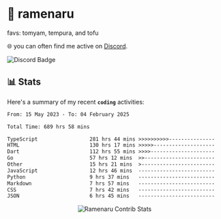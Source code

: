 # 🍜 ramenaru
favs: tomyam, tempura, and tofu

🌐 you can often find me active on [Discord](https://discordapp.com/users/503291004200157185).

![Discord Badge](https://dcbadge.vercel.app/api/shield/503291004200157185)

## 📊 Stats

Here's a summary of my recent **`coding`** activities:

<!--START_SECTION:waka-->

```txt
From: 15 May 2023 - To: 04 February 2025

Total Time: 689 hrs 58 mins

TypeScript                 281 hrs 44 mins >>>>>>>>>>---------------   40.83 %
HTML                       130 hrs 17 mins >>>>>--------------------   18.88 %
Dart                       112 hrs 55 mins >>>>---------------------   16.37 %
Go                         57 hrs 12 mins  >>-----------------------   08.29 %
Other                      15 hrs 21 mins  >------------------------   02.23 %
JavaScript                 12 hrs 46 mins  -------------------------   01.85 %
Python                     9 hrs 37 mins   -------------------------   01.39 %
Markdown                   7 hrs 57 mins   -------------------------   01.15 %
CSS                        7 hrs 42 mins   -------------------------   01.12 %
JSON                       6 hrs 45 mins   -------------------------   00.98 %
```

<!--END_SECTION:waka-->

<div style="text-align: center;">
   <img align="center" src="https://github-readme-streak-stats.herokuapp.com/?user=Ramenaru&theme=dark&card_width=520" alt="Ramenaru Contrib Stats" />
</div>

